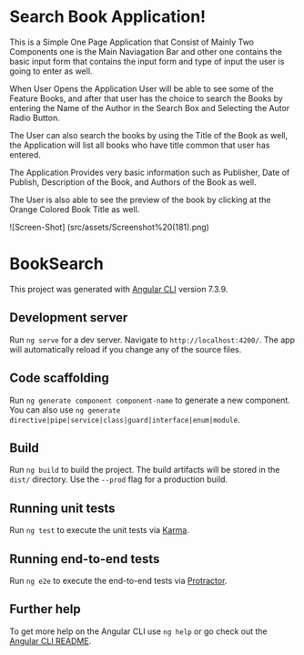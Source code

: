 # Search Book Application!
This is a Simple One Page Application that Consist of Mainly Two Components one is the Main Naviagation Bar and other one contains the basic input form that contains the input form and type of input the user is going to enter as well.

When User Opens the Application User will be able to see some of the Feature Books, and after that user has the choice to search the Books by entering the Name of the Author in the Search Box and Selecting the Autor Radio Button. 

The User can also search the books by using the Title of the Book as well, the Application will list all books who have title common that user has entered.

The Application Provides very basic information such as Publisher, Date of Publish, Description of the Book, and Authors of the Book as well.

The User is also able to see the preview of the book by clicking at the Orange Colored Book Title as well.

![Screen-Shot] (src/assets/Screenshot%20(181).png)

# BookSearch

This project was generated with [Angular CLI](https://github.com/angular/angular-cli) version 7.3.9.

## Development server

Run `ng serve` for a dev server. Navigate to `http://localhost:4200/`. The app will automatically reload if you change any of the source files.

## Code scaffolding

Run `ng generate component component-name` to generate a new component. You can also use `ng generate directive|pipe|service|class|guard|interface|enum|module`.

## Build

Run `ng build` to build the project. The build artifacts will be stored in the `dist/` directory. Use the `--prod` flag for a production build.

## Running unit tests

Run `ng test` to execute the unit tests via [Karma](https://karma-runner.github.io).

## Running end-to-end tests

Run `ng e2e` to execute the end-to-end tests via [Protractor](http://www.protractortest.org/).

## Further help

To get more help on the Angular CLI use `ng help` or go check out the [Angular CLI README](https://github.com/angular/angular-cli/blob/master/README.md).
